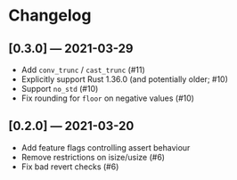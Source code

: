 Changelog
=========

## [0.3.0] — 2021-03-29

-   Add `conv_trunc` / `cast_trunc` (#11)
-   Explicitly support Rust 1.36.0 (and potentially older; #10)
-   Support `no_std` (#10)
-   Fix rounding for `floor` on negative values (#10)

## [0.2.0] — 2021-03-20

-   Add feature flags controlling assert behaviour
-   Remove restrictions on isize/usize (#6)
-   Fix bad revert checks (#6)
